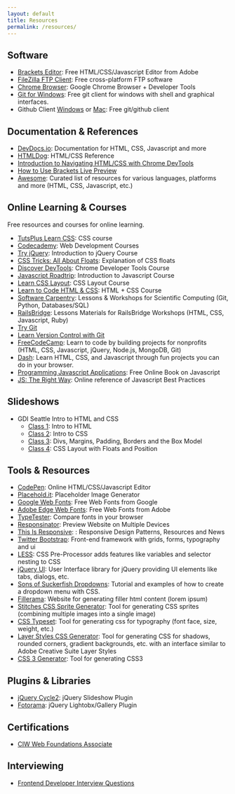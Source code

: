 ```yaml
---
layout: default
title: Resources
permalink: /resources/
---
```


Software
--------

-   [Brackets Editor](http://brackets.io/): Free HTML/CSS/Javascript Editor from Adobe
-   [FileZilla FTP Client](https://filezilla-project.org/): Free cross-platform FTP software
-   [Chrome Browser](https://www.google.com/chrome/): Google Chrome Browser + Developer Tools
-   [Git for Windows](http://msysgit.github.io/): Free git client for windows with shell and graphical interfaces.
-   Github Client [Windows](https://windows.github.com/) or [Mac](https://mac.github.com/): Free git/github client

Documentation & References
--------------------------

-   [DevDocs.io](http://devdocs.io/): Documentation for HTML, CSS, Javascript and more
-   [HTMLDog](http://htmldog.com): HTML/CSS Reference
-   [Introduction to Navigating HTML/CSS with Chrome DevTools](https://github.com/adobe/brackets/wiki/How-to-Use-Brackets#live-preview)
-   [How to Use Brackets Live Preview](https://github.com/adobe/brackets/wiki/How-to-Use-Brackets#live-preview)
-   [Awesome](https://github.com/sindresorhus/awesome): Curated list of resources for various languages, platforms and more (HTML, CSS, Javascript, etc.)

Online Learning & Courses
-------------------------

Free resources and courses for online learning.

-   [TutsPlus Learn CSS](http://learncss.tutsplus.com/): CSS course
-   [Codecademy](http://www.codecademy.com/): Web Development Courses
-   [Try jQuery](http://try.jquery.com/): Introduction to jQuery Course
-   [CSS Tricks: All About Floats](http://css-tricks.com/all-about-floats/): Explanation of CSS floats
-   [Discover DevTools](https://www.codeschool.com/courses/discover-devtools): Chrome Developer Tools Course
-   [Javascript Roadtrip](https://www.codeschool.com/courses/javascript-road-trip-part-1): Introduction to Javascript Course
-   [Learn CSS Layout](http://learnlayout.com/): CSS Layout Course
-   [Learn to Code HTML & CSS](http://learn.shayhowe.com/html-css/): HTML + CSS Course
-   [Software Carpentry](http://software-carpentry.org): Lessons & Workshops for Scientific Computing (Git, Python, Databases/SQL)
-   [RailsBridge](http://docs.railsbridge.org/docs/): Lessons Materials for RailsBridge Workshops (HTML, CSS, Javascript, Ruby)
-   [Try Git](https://try.github.io)
-   [Learn Version Control with Git](http://www.git-tower.com/learn/ebook/command-line/introduction)
-   [FreeCodeCamp](http://www.freecodecamp.com/): Learn to code by building projects for nonprofits (HTML, CSS, Javascript, jQuery, Node.js, MongoDB, Git)
-   [Dash](https://dash.generalassemb.ly/): Learn HTML, CSS, and Javascript through fun projects you can do in your browser.
-   [Programming Javascript Applications](http://chimera.labs.oreilly.com/books/1234000000262/index.html): Free Online Book on Javascript
-   [JS: The Right Way](http://jstherightway.org/): Online reference of Javascript Best Practices

Slideshows
----------

- GDI Seattle Intro to HTML and CSS
  - [Class 1](http://www.slideshare.net/hglennrock/gdi-intro-htmlcssclass1mm): Intro to HTML
  - [Class 2](http://www.slideshare.net/hglennrock/intro-htmlcss-class2): Intro to CSS
  - [Class 3](http://www.slideshare.net/hglennrock/class3-introhtmlcss): Divs, Margins, Padding, Borders and the Box Model
  - [Class 4](http://www.slideshare.net/hglennrock/intro-htmlcss-class4): CSS Layout with Floats and Position

Tools & Resources
-----------------

-   [CodePen](http://codepen.io/): Online HTML/CSS/Javascript Editor
-   [Placehold.it](http://placehold.it): Placeholder Image Generator
-   [Google Web Fonts](http://www.google.com/fonts): Free Web Fonts from
    Google
-   [Adobe Edge Web Fonts](http://html.adobe.com/edge/webfonts/): Free
    Web Fonts from Adobe
-   [TypeTester](http://www.typetester.org/): Compare fonts in your
    browser
-   [Responsinator](http://www.responsinator.com/): Preview Website on
    Multiple Devices
-   [This Is
    Responsive](http://bradfrost.github.io/this-is-responsive/): :
    Responsive Design Patterns, Resources and News
-   [Twitter Bootstrap](http://getbootstrap.com/): Front-end framework
    with grids, forms, typography and ui
-   [LESS](http://lesscss.org/): CSS Pre-Processor adds features like
    variables and selector nesting to CSS
-   [jQuery UI](http://jqueryui.com): User Interface library for jQuery
    providing UI elements like tabs, dialogs, etc.
-   [Sons of Suckerfish
    Dropdowns](http://www.htmldog.com/articles/suckerfish/dropdowns/):
    Tutorial and examples of how to create a dropdown menu with CSS.
-   [Fillerama](http://chrisvalleskey.com/fillerama/): Website for
    generating filler html content (lorem ipsum)
-   [Stitches CSS Sprite Generator](http://draeton.github.io/stitches/):
    Tool for generating CSS sprites (combining multiple images into a
    single image)
-   [CSS Typeset](http://csstypeset.com/): Tool for generating css for
    typography (font face, size, weight, etc.)
-   [Layer Styles CSS
    Generator](http://www.layerstyles.org/builder.html): Tool for
    generating CSS for shadows, rounded corners, gradient backgrounds,
    etc. with an interface similar to Adobe Creative Suite Layer Styles
-   [CSS 3 Generator](http://css3generator.com/): Tool for generating
    CSS3


Plugins & Libraries
-------------------

-   [jQuery Cycle2](http://jquery.malsup.com/cycle2/): jQuery Slideshow
    Plugin
-   [Fotorama](http://fotorama.io/): jQuery Lightobx/Gallery Plugin

Certifications
--------------

-  [CIW Web Foundations Associate](http://www.ciwcertified.com/certifications/web_foundations_series/associate.php)

Interviewing
------------

-  [Frontend Developer Interview Questions](https://github.com/h5bp/Front-end-Developer-Interview-Questions)
